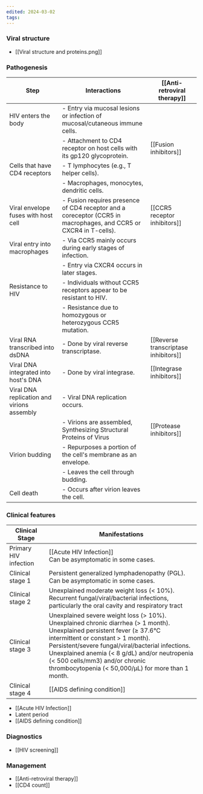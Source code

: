 ```yaml
---
edited: 2024-03-02
tags:
---
```

### Viral structure
- [[Viral structure and proteins.png]] 

### Pathogenesis
| **Step**                                   | **Interactions**                                                                                                 | [[Anti-retroviral therapy]]            |
| ------------------------------------------ | ---------------------------------------------------------------------------------------------------------------- | ------------------------------------ |
| HIV enters the body                        | - Entry via mucosal lesions or infection of mucosal/cutaneous immune cells.                                      |                                      |
|                                            | - Attachment to CD4 receptor on host cells with its gp120 glycoprotein.                                          | [[Fusion inhibitors]]                |
| Cells that have CD4 receptors              | - T lymphocytes (e.g., T helper cells).                                                                          |                                      |
|                                            | - Macrophages, monocytes, dendritic cells.                                                                       |                                      |
| Viral envelope fuses with host cell        | - Fusion requires presence of CD4 receptor and a coreceptor (CCR5 in macrophages, and CCR5 or CXCR4 in T-cells). | [[CCR5 receptor inhibitors]]         |
| Viral entry into macrophages               | - Via CCR5 mainly occurs during early stages of infection.                                                       |                                      |
|                                            | - Entry via CXCR4 occurs in later stages.                                                                        |                                      |
| Resistance to HIV                          | - Individuals without CCR5 receptors appear to be resistant to HIV.                                              |                                      |
|                                            | - Resistance due to homozygous or heterozygous CCR5 mutation.                                                    |                                      |
| Viral RNA transcribed into dsDNA           | - Done by viral reverse transcriptase.                                                                           | [[Reverse transcriptase inhibitors]] |
| Viral DNA integrated into host's DNA       | - Done by viral integrase.                                                                                       | [[Integrase inhibitors]]             |
| Viral DNA replication and virions assembly | - Viral DNA replication occurs.                                                                                  |                                      |
|                                            | - Virions are assembled, Synthesizing Structural Proteins of Virus                                               | [[Protease inhibitors]]              |
| Virion budding                             | - Repurposes a portion of the cell's membrane as an envelope.                                                    |                                      |
|                                            | - Leaves the cell through budding.                                                                               |                                      |
| Cell death                                 | - Occurs after virion leaves the cell.                                                                           |                                      |

### Clinical features
| **Clinical Stage**    | **Manifestations**                                                                                                                                                                                                                                                                                                                                                     |
| --------------------- | ---------------------------------------------------------------------------------------------------------------------------------------------------------------------------------------------------------------------------------------------------------------------------------------------------------------------------------------------------------------------- |
| Primary HIV infection | [[Acute HIV Infection]]<br>Can be asymptomatic in some cases.                                                                                                                                                                                                                                                                                                          |
| Clinical stage 1      | Persistent generalized lymphadenopathy (PGL).<br>Can be asymptomatic in some cases.                                                                                                                                                                                                                                                                                    |
| Clinical stage 2      | Unexplained moderate weight loss (< 10%).<br>Recurrent fungal/viral/bacterial infections, particularly the oral cavity and respiratory tract                                                                                                                                                                                                                           |
| Clinical stage 3      | Unexplained severe weight loss (> 10%).<br>Unexplained chronic diarrhea (> 1 month).<br>Unexplained persistent fever (≥ 37.6°C intermittent or constant > 1 month).<br>Persistent/severe fungal/viral/bacterial infections.<br>Unexplained anemia (< 8 g/dL) and/or neutropenia (< 500 cells/mm3) and/or chronic thrombocytopenia (< 50,000/μL) for more than 1 month. |
| Clinical stage 4      | [[AIDS defining condition]]                                                                                                                                                                                                                                                                                                                                            |

- [[Acute HIV Infection]]
- Latent period
- [[AIDS defining condition]] 
### Diagnostics
- [[HIV screening]]

### Management
- [[Anti-retroviral therapy]] 
- [[CD4 count]] 